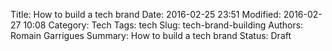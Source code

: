 Title: How to build a tech brand
Date: 2016-02-25 23:51
Modified: 2016-02-27 10:08
Category: Tech
Tags: tech
Slug: tech-brand-building
Authors: Romain Garrigues
Summary: How to build a tech brand
Status: Draft

